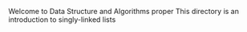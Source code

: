 Welcome to Data Structure and Algorithms proper
This directory is an introduction to singly-linked lists
